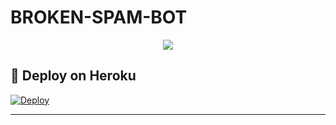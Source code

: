 # BROKEN-SPAM-BOT

<p align="center">
  <img src="https://te.legra.ph/file/b235bfbe9220e5a2f30ea.jpg">
</p>

## 🚀 Deploy on Heroku 
[![Deploy](https://www.herokucdn.com/deploy/button.svg)](https://dashboard.heroku.com/new?template=https%3A%2F%2Fgithub.com%2FERR0rMK%2FImBROKEN)

------------------------------------------------

